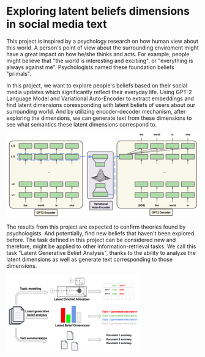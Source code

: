# Exploring latent beliefs dimensions in social media text

This project is inspired by a psychology research on how human view about this world. A person's point of view about the surrounding enviroment might have a great impact on how he/she thinks and acts. For example, people might believe that "the world is interesting and excitiing", or "everything is always against me". Psychologists named these foundation beliefs "primals". 

In this project, we want to explore people's beliefs based on their social media updates which significantly reflect their everyday life. Using GPT-2 Language Model and Variational Auto-Encoder to extract embeddings and find latent dimensions coressponding with latent beliefs of users about our surrounding world. And by utilizing encoder-decoder mechanism, after exploring the dimensions, we can generate text from these dimensions to see what semantics these latent dimensions correspond to.

![Proposed Model for factorizing text latent dimensions](images/model_architecture.png)

The results from this project are expected to confirm theories found by psychologists. And potentially, find new beliefs that haven't been explored before. The task defined in this project can be considered new and therefore, might be applied to other information-retrieval tasks. We call this task "Latent Generative Belief Analysis", thanks to the ability to analyze the latent dimensions as well as generate text corresponding to those dimensions.

<img src="https://github.com/HuyVu0508/social-media-text-latent-dimensions-factorization/blob/master/images/tasks_comparisons.jpg" width="350" height="200">
